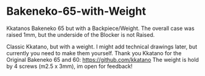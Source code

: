 # Bakeneko-65-with-Weight
Kkatanos Bakeneko 65 but with a Backpiece/Weight. The overall case was raised 1mm, but the underside of the Blocker is not Raised.

Classic Kkatano, but with a weight. I might add technical drawings later, but currently you need to make them yourself. 
Thank you Kkatano for the Original Bakeneko 65 and 60: https://github.com/kkatano
The weight is hold by 4 screws (m2.5 x 3mm), im open for feedback!
